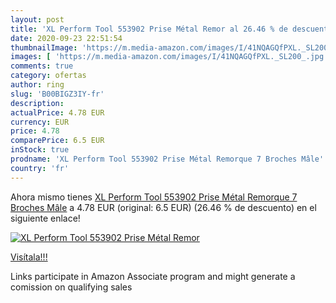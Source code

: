 ```yaml
---
layout: post
title: 'XL Perform Tool 553902 Prise Métal Remor al 26.46 % de descuento'
date: 2020-09-23 22:51:54
thumbnailImage: 'https://m.media-amazon.com/images/I/41NQAGQfPXL._SL200_.jpg'
images: [ 'https://m.media-amazon.com/images/I/41NQAGQfPXL._SL200_.jpg' ]
comments: true
category: ofertas
author: ring
slug: 'B00BIGZ3IY-fr'
description:
actualPrice: 4.78 EUR
currency: EUR
price: 4.78
comparePrice: 6.5 EUR
inStock: true
prodname: 'XL Perform Tool 553902 Prise Métal Remorque 7 Broches Mâle'
country: 'fr'
---
```


Ahora mismo tienes [XL Perform Tool 553902 Prise Métal Remorque 7 Broches Mâle](https://www.amazon.fr/dp/B00BIGZ3IY/?tag=tolees0d-21) a 4.78 EUR (original: 6.5 EUR) (26.46 %  de descuento) en el siguiente enlace!

[![XL Perform Tool 553902 Prise Métal Remor](https://m.media-amazon.com/images/I/41NQAGQfPXL._SL200_.jpg)](https://www.amazon.fr/dp/B00BIGZ3IY/?tag=tolees0d-21)

[Visítala!!!](https://www.amazon.fr/dp/B00BIGZ3IY/?tag=tolees0d-21)

Links participate in Amazon Associate program and might generate a comission on qualifying sales
